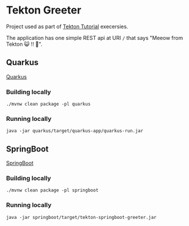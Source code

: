 # Tekton Greeter

Project used as part of [Tekton Tutorial](https://dn.dev/tekton-tutorial) execersies.

The application has one simple REST api at URI `/` that says "Meeow from Tekton 😺 !! 🚀".

## Quarkus

[Quarkus](./quarkus)

### Building locally

```shell
./mvnw clean package -pl quarkus
```
### Running locally

```shell
java -jar quarkus/target/quarkus-app/quarkus-run.jar
```

## SpringBoot

[SpringBoot](./quarkus)

### Building locally

```shell
./mvnw clean package -pl springboot
```

### Running locally

```shell
java -jar springboot/target/tekton-springboot-greeter.jar
```